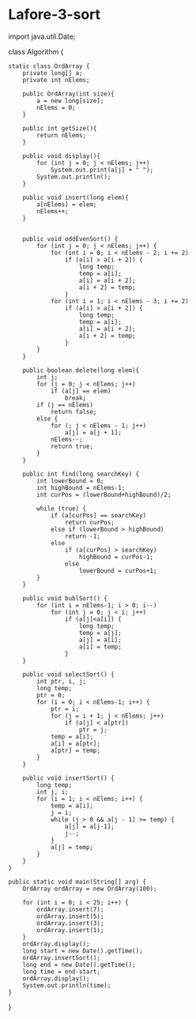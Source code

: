 # Lafore-3-sort

import java.util.Date;

class Algorithm {

    static class OrdArray {
        private long[] a;
        private int nElems;

        public OrdArray(int size){
            a = new long[size];
            nElems = 0;
        }

        public int getSize(){
            return nElems;
        }

        public void display(){
            for (int j = 0; j < nElems; j++)
                System.out.print(a[j] + " ");
            System.out.println();
        }

        public void insert(long elem){
            a[nElems] = elem;
            nElems++;
        }


        public void oddEvenSort() {
            for (int j = 0; j < nElems; j++) {
                for (int i = 0; i < nElems - 2; i += 2)
                    if (a[i] > a[i + 2]) {
                        long temp;
                        temp = a[i];
                        a[i] = a[i + 2];
                        a[i + 2] = temp;
                    }
                for (int i = 1; i < nElems - 3; i += 2)
                    if (a[i] > a[i + 2]) {
                        long temp;
                        temp = a[i];
                        a[i] = a[i + 2];
                        a[i + 2] = temp;
                    }
            }
        }
        
        public boolean delete(long elem){
            int j;
            for (j = 0; j < nElems; j++)
                if (a[j] == elem)
                    break;
            if (j == nElems)
                return false;
            else {
                for (; j < nElems - 1; j++)
                    a[j] = a[j + 1];
                nElems--;
                return true;
            }
        }

        public int find(long searchKey) {
            int lowerBound = 0;
            int highBound = nElems-1;
            int curPos = (lowerBound+highBound)/2;

            while (true) {
                if (a[curPos] == searchKey)
                    return curPos;
                else if (lowerBound > highBound)
                    return -1;
                else
                    if (a[curPos] > searchKey)
                        highBound = curPos-1;
                    else
                        lowerBound = curPos+1;
            }
        }

        public void bublSort() {
            for (int i = nElems-1; i > 0; i--)
                for (int j = 0; j < i; j++)
                    if (a[j]<a[i]) {
                        long temp;
                        temp = a[j];
                        a[j] = a[i];
                        a[i] = temp;
                    }
        }

        public void selectSort() {
            int ptr, i, j;
            long temp;
            ptr = 0;
            for (i = 0; i < nElems-1; i++) {
                ptr = i;
                for (j = i + 1; j < nElems; j++)
                    if (a[j] < a[ptr])
                        ptr = j;
                temp = a[i];
                a[i] = a[ptr];
                a[ptr] = temp;
            }
        }

        public void insertSort() {
            long temp;
            int j, i;
            for (i = 1; i < nElems; i++) {
                temp = a[i];
                j = i;
                while (j > 0 && a[j - 1] >= temp) {
                    a[j] = a[j-1];
                    j--;
                }
                a[j] = temp;
            }
        }
    }

    public static void main(String[] arg) {
        OrdArray ordArray = new OrdArray(100);

        for (int i = 0; i < 25; i++) {
            ordArray.insert(7);
            ordArray.insert(5);
            ordArray.insert(3);
            ordArray.insert(1);
        }
        ordArray.display();
        long start = new Date().getTime();
        ordArray.insertSort();
        long end = new Date().getTime();
        long time = end-start;
        ordArray.display();
        System.out.println(time);
    }
}

